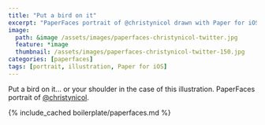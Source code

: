 ```yaml
---
title: "Put a bird on it"
excerpt: "PaperFaces portrait of @christynicol drawn with Paper for iOS on an iPad."
image: 
  path: &image /assets/images/paperfaces-christynicol-twitter.jpg 
  feature: *image
  thumbnail: /assets/images/paperfaces-christynicol-twitter-150.jpg
categories: [paperfaces]
tags: [portrait, illustration, Paper for iOS]
---
```


Put a bird on it... or your shoulder in the case of this illustration. PaperFaces portrait of [@christynicol](https://twitter.com/christynicol).

{% include_cached boilerplate/paperfaces.md %}
